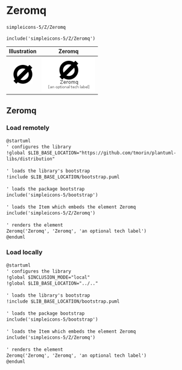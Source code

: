# Zeromq


```text
simpleicons-5/Z/Zeromq
```

```text
include('simpleicons-5/Z/Zeromq')
```



| Illustration | Zeromq |
| :---: | :---: |
| ![illustration for Illustration](../../simpleicons-5/Z/Zeromq.png) | ![illustration for Zeromq](../../simpleicons-5/Z/Zeromq.Local.png) |




## Zeromq

### Load remotely
```plantuml
@startuml
' configures the library
!global $LIB_BASE_LOCATION="https://github.com/tmorin/plantuml-libs/distribution"

' loads the library's bootstrap
!include $LIB_BASE_LOCATION/bootstrap.puml

' loads the package bootstrap
include('simpleicons-5/bootstrap')

' loads the Item which embeds the element Zeromq
include('simpleicons-5/Z/Zeromq')

' renders the element
Zeromq('Zeromq', 'Zeromq', 'an optional tech label')
@enduml
```

### Load locally
```plantuml
@startuml
' configures the library
!global $INCLUSION_MODE="local"
!global $LIB_BASE_LOCATION="../.."

' loads the library's bootstrap
!include $LIB_BASE_LOCATION/bootstrap.puml

' loads the package bootstrap
include('simpleicons-5/bootstrap')

' loads the Item which embeds the element Zeromq
include('simpleicons-5/Z/Zeromq')

' renders the element
Zeromq('Zeromq', 'Zeromq', 'an optional tech label')
@enduml
```

